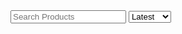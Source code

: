 <!--
Title: Contact us
Scripts: 
- https://www.e-junkie.com/e-junkie-shop-script.js
Javascript: var ej = new EJ_Shop({client_id:328984,offset:8,pinned:['pntbtr', '1556556', '1564515']});
-->

<div style="margin-top: 10vh">
	<input class="input" type="text" placeholder="Search Products" id="ej_search_handler">
	<select id="ej_sort_handler">
		<option value="Latest">Latest</option>
		<option value="Popular">Popular</option>
	</select>
	<div id="app_container"></div>
</div>
<div id="listing_template" hidden>
	<div class="row" id="{identifier}" style="{style}">
	 	<div class="one-full column">
    		{form}
    		<div style="float: left; max-width: 40%;"> 
    			<p><strong><a>{title}</a></strong><br/>{tagline}</p>
    			<img src="{thumbnail}" alt="{title}" title="{title}" style="max-width: 200px">
    		</div>
    		<div style="float: right; max-width: 60%;padding-top: 50px;padding-bottom: 50px;"> 
				<quote>{description}</quote>
				<p>{details}</p>
				{options_template}
    			<p>₹{price}</p>
    			<a href="{link}" target="{link_target}" class="{link_class}" onclick="{onclick}">Add To Cart</a>
    		</div>    
    		{/form}
  		</div>
	</div>
</div>
<div id="dropdown_template" hidden>
	<label class="label">{label}</label>
	{hidden}
	<select name="{name}" style="max-width: 250px">{options}</select>
</div>
<div id="text_template" hidden>
	<label class="label">{label}</label>
	{hidden}
</div>
